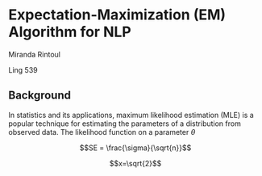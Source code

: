 # Expectation-Maximization (EM) Algorithm for NLP
Miranda Rintoul

Ling 539

## Background

In statistics and its applications, maximum likelihood estimation (MLE) is a popular technique for estimating the parameters of a distribution from observed data. The likelihood function on a parameter $\theta$

```math
SE = \frac{\sigma}{\sqrt{n}}
```

$$x=\sqrt{2}$$
